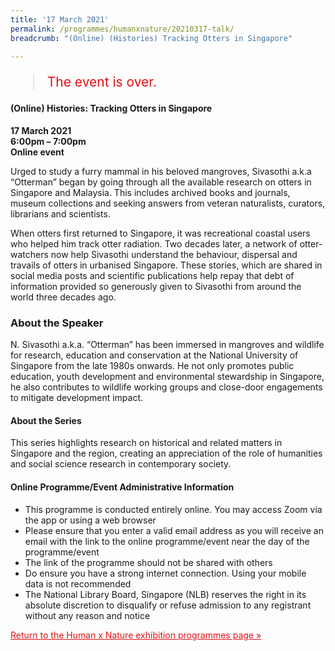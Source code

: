 ```yaml
---
title: '17 March 2021'
permalink: /programmes/humanxnature/20210317-talk/
breadcrumb: "(Online) (Histories) Tracking Otters in Singapore"

---
```



<blockquote style="color: #E21216; font-size: 150%;">The event is over.</blockquote>

#### (Online) Histories: Tracking Otters in Singapore

__17 March 2021__<br>
__6:00pm – 7:00pm__<br>
__Online event__

Urged to study a furry mammal in his beloved mangroves, Sivasothi a.k.a “Otterman” began by going through all the available research on otters in Singapore and Malaysia. This includes archived books and journals, museum collections and seeking answers from veteran naturalists, curators, librarians and scientists.

When otters first returned to Singapore, it was recreational coastal users who helped him track otter radiation. Two decades later, a network of otter-watchers now help Sivasothi understand the behaviour, dispersal and travails of otters in urbanised Singapore. These stories, which are shared in social media posts and scientific publications help repay that debt of information provided so generously given to Sivasothi from around the world three decades ago.

### About the Speaker

N. Sivasothi a.k.a. “Otterman” has been immersed in mangroves and wildlife for research, education and conservation at the National University of Singapore from the late 1980s onwards. He not only promotes public education, youth development and environmental stewardship in Singapore, he also contributes to wildlife working groups and close-door engagements to mitigate development impact.

#### About the Series

This series highlights research on historical and related matters in Singapore and the region, creating an appreciation of the role of humanities and social science research in contemporary society.

#### Online Programme/Event Administrative Information

- This programme is conducted entirely online. You may access Zoom via the app or using a web browser
- Please ensure that you enter a valid email address as you will receive an email with the link to the online programme/event near the day of the programme/event
- The link of the programme should not be shared with others
- Do ensure you have a strong internet connection. Using your mobile data is not recommended
- The National Library Board, Singapore (NLB) reserves the right in its absolute discretion to disqualify or refuse admission to any registrant without any reason and notice

<a href="/exhibitions/past-exhibitions/humanxnature/programmes/" style="color:#E21216;">Return to the Human x Nature exhibition programmes page &#187;</a>
